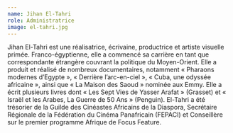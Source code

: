 ```yaml
---
name: Jihan El-Tahri
role: Administratrice
image: el-tahri.jpg
---
```

Jihan El-Tahri est une réalisatrice, écrivaine, productrice et artiste visuelle primée. Franco-égyptienne, elle a commencé sa carrière en tant que correspondante étrangère couvrant la politique du Moyen-Orient. Elle a produit et réalisé de nombreux documentaires, notamment « Pharaons modernes d’Egypte », « Derrière l’arc-en-ciel », « Cuba, une odyssée africaine », ainsi que « La Maison des Saoud » nominée aux Emmy. Elle a écrit plusieurs livres dont « Les Sept Vies de Yasser Arafat » (Grasset) et « Israël et les Arabes, La Guerre de 50 Ans » (Penguin). El-Tahri a été trésorier de la Guilde des Cinéastes Africains de la Diaspora, Secrétaire Régionale de la Fédération du Cinéma Panafricain (FEPACI) et Conseillère sur le premier programme Afrique de Focus Feature.